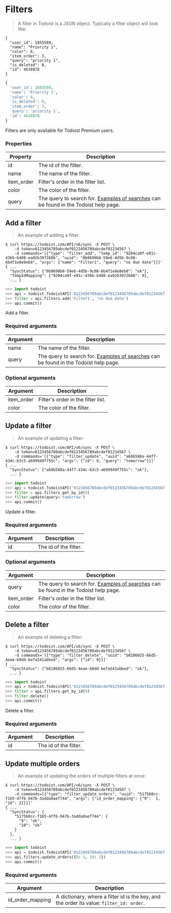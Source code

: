 # Filters

> A filter in Todoist is a JSON object. Typically a filter object will look like:

```shell
{
  "user_id": 1855589,
  "name": "Priority 1",
  "color": 6,
  "item_order": 3,
  "query": "priority 1",
  "is_deleted": 0,
  "id": 4638878
}
```

```python
{
  'user_id': 1855589,
  'name': 'Priority 1',
  'color': 6,
  'is_deleted': 0,
  'item_order': 3,
  'query': 'priority 1',
  'id': 4638878
}
```

Filters are only available for Todoist Premium users.

### Properties

Property | Description
-------- | -----------
id | The id of the filter.
name | The name of the filter.
item_order | Filter's order in the filter list.
color | The color of the filter.
query | The query to search for. [Examples of searches](https://todoist.com/Help/Filtering) can be found in the Todoist help page.

## Add a filter

> An example of adding a filter:

```shell
$ curl https://todoist.com/API/v6/sync -X POST \
    -d token=0123456789abcdef0123456789abcdef01234567 \
    -d commands='[{"type": "filter_add", "temp_id": "9204ca9f-e91c-436b-b408-ea02b3972686", "uuid": "0b8690b8-59e6-4d5b-9c08-6b4f1e8e0eb8", "args": {"name": "Filter1", "query": "no due date"}}]'
{ ...
  "SyncStatus": {"0b8690b8-59e6-4d5b-9c08-6b4f1e8e0eb8": "ok"},
  "TempIdMapping": {"9204ca9f-e91c-436b-b408-ea02b3972686": 9},
  ... }

```

```python
>>> import todoist
>>> api = todoist.TodoistAPI('0123456789abcdef0123456789abcdef01234567')
>>> filter = api.filters.add('Filter1', 'no due date')
>>> api.commit()
```

Add a filter.

### Required arguments

Argument | Description
-------- | -----------
name | The name of the filter.
query | The query to search for. [Examples of searches](https://todoist.com/Help/Filtering) can be found in the Todoist help page.

### Optional arguments

Argument | Description
-------- | -----------
item_order | Filter's order in the filter list.
color | The color of the filter.

## Update a filter

> An example of updating a filter:

```shell
$ curl https://todoist.com/API/v6/sync -X POST \
    -d token=0123456789abcdef0123456789abcdef01234567 \
    -d commands='[{"type": "filter_update", "uuid": "a68b588a-44f7-434c-b3c5-a699949f755c", "args": {"id": 9, "query": "tomorrow"}}]'
{ ...
  "SyncStatus": {"a68b588a-44f7-434c-b3c5-a699949f755c": "ok"},
  ... }
```

```python
>>> import todoist
>>> api = todoist.TodoistAPI('0123456789abcdef0123456789abcdef01234567')
>>> filter = api.filters.get_by_id(9)
>>> filter.update(query='tomorrow')
>>> api.commit()
```

Update a filter.

### Required arguments

Argument | Description
-------- | -----------
id | The id of the filter.

### Optional arguments

Argument | Description
-------- | -----------
query | The query to search for. [Examples of searches](https://todoist.com/Help/Filtering) can be found in the Todoist help page.
item_order | Filter's order in the filter list.
color | The color of the filter.

## Delete a filter

> An example of deleting a filter:

```shell
$ curl https://todoist.com/API/v6/sync -X POST \
    -d token=0123456789abcdef0123456789abcdef01234567 \
    -d commands='[{"type": "filter_delete", "uuid": "b8186025-66d5-4eae-b0dd-befa541abbed", "args": {"id": 9}}]'
{ ...
  "SyncStatus": {"b8186025-66d5-4eae-b0dd-befa541abbed": "ok"},
  ... }
```

```python
>>> import todoist
>>> api = todoist.TodoistAPI('0123456789abcdef0123456789abcdef01234567')
>>> filter = api.filters.get_by_id(9)
>>> filter.delete()
>>> api.commit()
```

Delete a filter.

### Required arguments

Argument | Description
-------- | -----------
id | The id of the filter.

## Update multiple orders

> An example of updating the orders of multiple filters at once:

```shell
$ curl https://todoist.com/API/v6/sync -X POST \
    -d token=0123456789abcdef0123456789abcdef01234567 \
    -d commands=[{"type": "filter_update_orders", "uuid": "517560cc-f165-4ff6-947b-3adda8aef744", "args": {"id_order_mapping": {"9":  1, "10": 2}}}]'
{ ...
  "SyncStatus": {
    "517560cc-f165-4ff6-947b-3adda8aef744": {
      "9": "ok",
      "10": "ok"
    }
  },
  ... }
```

```python
>>> import todoist
>>> api = todoist.TodoistAPI('0123456789abcdef0123456789abcdef01234567')
>>> api.filters.update_orders({9: 1, 10: 2})
>>> api.commit()
```

### Required arguments

Argument | Description
-------- | -----------
id_order_mapping| A dictionary, where a filter id is the key, and the order its value: `filter_id: order`.
